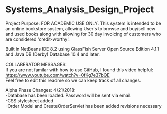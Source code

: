 # Systems_Analysis_Design_Project

Project Purpose: FOR ACADEMIC USE ONLY. This system is intended to be an online bookstore system, allowing User's to browse and buy/sell new and used books along with allowing for 30 day invoicing of customers who are considered 'credit-worthy'.


Built in NetBeans IDE 8.2 using GlassFish Server Open Source Edition 4.1.1 and Java DB (Derby) Database 10.4 and later.

COLLABERATOR MESSAGES:<br />
If you are not familar with how to use GitHub, I found this video helpful:
https://www.youtube.com/watch?v=0fKg7e37bQE<br />
Feel free to edit this readme so we can keep track of all changes.<br />

Alpha Phase Changes:
4/21/2018:<br />
-Database has been loaded. Password will be sent via email.<br />
-CSS stylesheet added<br />
-Order Model and CreateOrderServlet has been added revisions necessary<br />
